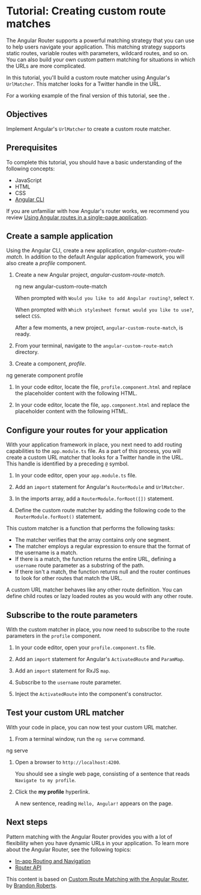 # Tutorial: Creating custom route matches

The Angular Router supports a powerful matching strategy that you can use to help users navigate your application. This matching strategy supports static routes, variable routes with parameters, wildcard routes, and so on. You can also build your own custom pattern matching for situations in which the URLs are more complicated.

In this tutorial, you'll build a custom route matcher using Angular's `UrlMatcher`. This matcher looks for a Twitter handle in the URL.

For a working example of the final version of this tutorial, see the <live-example></live-example>.

## Objectives

Implement Angular's `UrlMatcher` to create a custom route matcher.

## Prerequisites

To complete this tutorial, you should have a basic understanding of the following concepts:

* JavaScript
* HTML
* CSS
* [Angular CLI](/cli)

If you are unfamiliar with how Angular's router works, we recommend you review [Using Angular routes in a single-page application](guide/router-tutorial).

## Create a sample application

Using the Angular CLI, create a new application, _angular-custom-route-match_. In addition to the default Angular application framework, you will also create a _profile_ component.

1. Create a new Angular project, _angular-custom-route-match_.

   <code-example language="sh">
   ng new angular-custom-route-match
   </code-example>

   When prompted with `Would you like to add Angular routing?`, select `Y`.

   When prompted with `Which stylesheet format would you like to use?`, select `CSS`.

   After a few moments, a new project, `angular-custom-route-match`, is ready.

1. From your terminal, navigate to the `angular-custom-route-match` directory.

1. Create a component, _profile_.

  <code-example language="sh">
   ng generate component profile
  </code-example>

1. In your code editor, locate the file, `profile.component.html` and replace
   the placeholder content with the following HTML.

   <code-example path="routing-with-urlmatcher/src/app/profile/profile.component.html" header="src/app/profile/profile.component.html"></code-example>

1. In your code editor, locate the file, `app.component.html` and replace
   the placeholder content with the following HTML.

   <code-example path="routing-with-urlmatcher/src/app/app.component.html" header="src/app/app.component.html"></code-example>

## Configure your routes for your application

With your application framework in place, you next need to add routing capabilities to the `app.module.ts` file. As a part of this process, you will create a custom URL matcher that looks for a Twitter handle in the URL. This handle is identified by a preceding `@` symbol.

1. In your code editor, open your `app.module.ts` file.

1. Add an `import` statement for Angular's `RouterModule` and `UrlMatcher`.

   <code-example path="routing-with-urlmatcher/src/app/app.module.ts" header="src/app/app.module.ts" region="import"></code-example>

1. In the imports array, add a `RouterModule.forRoot([])` statement.

   <code-example path="routing-with-urlmatcher/src/app/app.module.ts" header="src/app/app.module.ts" region="imports-array"></code-example>

1. Define the custom route matcher by adding the following code to the `RouterModule.forRoot()` statement.

   <code-example path="routing-with-urlmatcher/src/app/app.module.ts" header="src/app/app.module.ts" region="matcher"></code-example>

This custom matcher is a function that performs the following tasks:

* The matcher verifies that the array contains only one segment.
* The matcher employs a regular expression to ensure that the format of the username is a match.
* If there is a match, the function returns the entire URL, defining a `username` route parameter as a substring of the path.
* If there isn't a match, the function returns null and the router continues to look for other routes that match the URL.

<div class="is-helpful">

A custom URL matcher behaves like any other route definition. You can define child routes or lazy loaded routes as you would with any other route.

</div>

## Subscribe to the route parameters

With the custom matcher in place, you now need to subscribe to the route parameters in the `profile` component.

1. In your code editor, open your `profile.component.ts` file.

1. Add an `import` statement for Angular's `ActivatedRoute` and `ParamMap`.

   <code-example path="routing-with-urlmatcher/src/app/profile/profile.component.ts" header="src/app/profile/profile.component.ts" region="activated-route-and-parammap"></code-example>

1. Add an `import` statement for RxJS `map`.

   <code-example path="routing-with-urlmatcher/src/app/profile/profile.component.ts" header="src/app/profile/profile.component.ts" region="rxjs-map"></code-example>

1. Subscribe to the `username` route parameter.

   <code-example path="routing-with-urlmatcher/src/app/profile/profile.component.ts" header="src/app/profile/profile.component.ts" region="subscribe"></code-example>

1. Inject the `ActivatedRoute` into the component's constructor.

   <code-example path="routing-with-urlmatcher/src/app/profile/profile.component.ts" header="src/app/profile/profile.component.ts" region="activatedroute"></code-example>

## Test your custom URL matcher

With your code in place, you can now test your custom URL matcher.

1. From a terminal window, run the `ng serve` command.

  <code-example language="sh">
   ng serve
  </code-example>

1. Open a browser to `http://localhost:4200`.

   You should see a single web page, consisting of a sentence that reads `Navigate to my profile`.

1. Click the **my profile** hyperlink.

   A new sentence, reading `Hello, Angular!` appears on the page.

## Next steps

Pattern matching with the Angular Router provides you with a lot of flexibility when you have dynamic URLs in your application. To learn more about the Angular Router,  see the following topics:

* [In-app Routing and Navigation](/guide/router)
* [Router API](/api/router)

<div class="alert is-helpful">

This content is based on [Custom Route Matching with the Angular Router](https://medium.com/@brandontroberts/custom-route-matching-with-the-angular-router-fbdd48665483), by [Brandon Roberts](https://twitter.com/brandontroberts).

</div>
